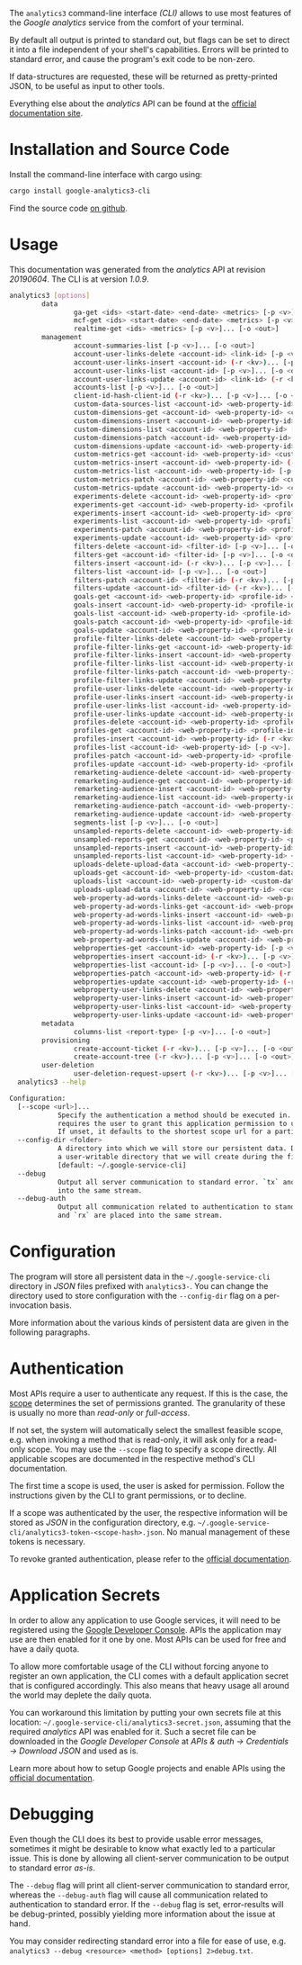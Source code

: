 <!---
DO NOT EDIT !
This file was generated automatically from 'src/mako/cli/README.md.mako'
DO NOT EDIT !
-->
The `analytics3` command-line interface *(CLI)* allows to use most features of the *Google analytics* service from the comfort of your terminal.

By default all output is printed to standard out, but flags can be set to direct it into a file independent of your shell's
capabilities. Errors will be printed to standard error, and cause the program's exit code to be non-zero.

If data-structures are requested, these will be returned as pretty-printed JSON, to be useful as input to other tools.

Everything else about the *analytics* API can be found at the
[official documentation site](https://developers.google.com/analytics/).

# Installation and Source Code

Install the command-line interface with cargo using:

```bash
cargo install google-analytics3-cli
```

Find the source code [on github](https://github.com/Byron/google-apis-rs/tree/master/gen/analytics3-cli).

# Usage

This documentation was generated from the *analytics* API at revision *20190604*. The CLI is at version *1.0.9*.

```bash
analytics3 [options]
        data
                ga-get <ids> <start-date> <end-date> <metrics> [-p <v>]... [-o <out>]
                mcf-get <ids> <start-date> <end-date> <metrics> [-p <v>]... [-o <out>]
                realtime-get <ids> <metrics> [-p <v>]... [-o <out>]
        management
                account-summaries-list [-p <v>]... [-o <out>]
                account-user-links-delete <account-id> <link-id> [-p <v>]...
                account-user-links-insert <account-id> (-r <kv>)... [-p <v>]... [-o <out>]
                account-user-links-list <account-id> [-p <v>]... [-o <out>]
                account-user-links-update <account-id> <link-id> (-r <kv>)... [-p <v>]... [-o <out>]
                accounts-list [-p <v>]... [-o <out>]
                client-id-hash-client-id (-r <kv>)... [-p <v>]... [-o <out>]
                custom-data-sources-list <account-id> <web-property-id> [-p <v>]... [-o <out>]
                custom-dimensions-get <account-id> <web-property-id> <custom-dimension-id> [-p <v>]... [-o <out>]
                custom-dimensions-insert <account-id> <web-property-id> (-r <kv>)... [-p <v>]... [-o <out>]
                custom-dimensions-list <account-id> <web-property-id> [-p <v>]... [-o <out>]
                custom-dimensions-patch <account-id> <web-property-id> <custom-dimension-id> (-r <kv>)... [-p <v>]... [-o <out>]
                custom-dimensions-update <account-id> <web-property-id> <custom-dimension-id> (-r <kv>)... [-p <v>]... [-o <out>]
                custom-metrics-get <account-id> <web-property-id> <custom-metric-id> [-p <v>]... [-o <out>]
                custom-metrics-insert <account-id> <web-property-id> (-r <kv>)... [-p <v>]... [-o <out>]
                custom-metrics-list <account-id> <web-property-id> [-p <v>]... [-o <out>]
                custom-metrics-patch <account-id> <web-property-id> <custom-metric-id> (-r <kv>)... [-p <v>]... [-o <out>]
                custom-metrics-update <account-id> <web-property-id> <custom-metric-id> (-r <kv>)... [-p <v>]... [-o <out>]
                experiments-delete <account-id> <web-property-id> <profile-id> <experiment-id> [-p <v>]...
                experiments-get <account-id> <web-property-id> <profile-id> <experiment-id> [-p <v>]... [-o <out>]
                experiments-insert <account-id> <web-property-id> <profile-id> (-r <kv>)... [-p <v>]... [-o <out>]
                experiments-list <account-id> <web-property-id> <profile-id> [-p <v>]... [-o <out>]
                experiments-patch <account-id> <web-property-id> <profile-id> <experiment-id> (-r <kv>)... [-p <v>]... [-o <out>]
                experiments-update <account-id> <web-property-id> <profile-id> <experiment-id> (-r <kv>)... [-p <v>]... [-o <out>]
                filters-delete <account-id> <filter-id> [-p <v>]... [-o <out>]
                filters-get <account-id> <filter-id> [-p <v>]... [-o <out>]
                filters-insert <account-id> (-r <kv>)... [-p <v>]... [-o <out>]
                filters-list <account-id> [-p <v>]... [-o <out>]
                filters-patch <account-id> <filter-id> (-r <kv>)... [-p <v>]... [-o <out>]
                filters-update <account-id> <filter-id> (-r <kv>)... [-p <v>]... [-o <out>]
                goals-get <account-id> <web-property-id> <profile-id> <goal-id> [-p <v>]... [-o <out>]
                goals-insert <account-id> <web-property-id> <profile-id> (-r <kv>)... [-p <v>]... [-o <out>]
                goals-list <account-id> <web-property-id> <profile-id> [-p <v>]... [-o <out>]
                goals-patch <account-id> <web-property-id> <profile-id> <goal-id> (-r <kv>)... [-p <v>]... [-o <out>]
                goals-update <account-id> <web-property-id> <profile-id> <goal-id> (-r <kv>)... [-p <v>]... [-o <out>]
                profile-filter-links-delete <account-id> <web-property-id> <profile-id> <link-id> [-p <v>]...
                profile-filter-links-get <account-id> <web-property-id> <profile-id> <link-id> [-p <v>]... [-o <out>]
                profile-filter-links-insert <account-id> <web-property-id> <profile-id> (-r <kv>)... [-p <v>]... [-o <out>]
                profile-filter-links-list <account-id> <web-property-id> <profile-id> [-p <v>]... [-o <out>]
                profile-filter-links-patch <account-id> <web-property-id> <profile-id> <link-id> (-r <kv>)... [-p <v>]... [-o <out>]
                profile-filter-links-update <account-id> <web-property-id> <profile-id> <link-id> (-r <kv>)... [-p <v>]... [-o <out>]
                profile-user-links-delete <account-id> <web-property-id> <profile-id> <link-id> [-p <v>]...
                profile-user-links-insert <account-id> <web-property-id> <profile-id> (-r <kv>)... [-p <v>]... [-o <out>]
                profile-user-links-list <account-id> <web-property-id> <profile-id> [-p <v>]... [-o <out>]
                profile-user-links-update <account-id> <web-property-id> <profile-id> <link-id> (-r <kv>)... [-p <v>]... [-o <out>]
                profiles-delete <account-id> <web-property-id> <profile-id> [-p <v>]...
                profiles-get <account-id> <web-property-id> <profile-id> [-p <v>]... [-o <out>]
                profiles-insert <account-id> <web-property-id> (-r <kv>)... [-p <v>]... [-o <out>]
                profiles-list <account-id> <web-property-id> [-p <v>]... [-o <out>]
                profiles-patch <account-id> <web-property-id> <profile-id> (-r <kv>)... [-p <v>]... [-o <out>]
                profiles-update <account-id> <web-property-id> <profile-id> (-r <kv>)... [-p <v>]... [-o <out>]
                remarketing-audience-delete <account-id> <web-property-id> <remarketing-audience-id> [-p <v>]...
                remarketing-audience-get <account-id> <web-property-id> <remarketing-audience-id> [-p <v>]... [-o <out>]
                remarketing-audience-insert <account-id> <web-property-id> (-r <kv>)... [-p <v>]... [-o <out>]
                remarketing-audience-list <account-id> <web-property-id> [-p <v>]... [-o <out>]
                remarketing-audience-patch <account-id> <web-property-id> <remarketing-audience-id> (-r <kv>)... [-p <v>]... [-o <out>]
                remarketing-audience-update <account-id> <web-property-id> <remarketing-audience-id> (-r <kv>)... [-p <v>]... [-o <out>]
                segments-list [-p <v>]... [-o <out>]
                unsampled-reports-delete <account-id> <web-property-id> <profile-id> <unsampled-report-id> [-p <v>]...
                unsampled-reports-get <account-id> <web-property-id> <profile-id> <unsampled-report-id> [-p <v>]... [-o <out>]
                unsampled-reports-insert <account-id> <web-property-id> <profile-id> (-r <kv>)... [-p <v>]... [-o <out>]
                unsampled-reports-list <account-id> <web-property-id> <profile-id> [-p <v>]... [-o <out>]
                uploads-delete-upload-data <account-id> <web-property-id> <custom-data-source-id> (-r <kv>)... [-p <v>]...
                uploads-get <account-id> <web-property-id> <custom-data-source-id> <upload-id> [-p <v>]... [-o <out>]
                uploads-list <account-id> <web-property-id> <custom-data-source-id> [-p <v>]... [-o <out>]
                uploads-upload-data <account-id> <web-property-id> <custom-data-source-id> (-u (simple|resumable) -f <file> [-m <mime>]) [-p <v>]... [-o <out>]
                web-property-ad-words-links-delete <account-id> <web-property-id> <web-property-ad-words-link-id> [-p <v>]...
                web-property-ad-words-links-get <account-id> <web-property-id> <web-property-ad-words-link-id> [-p <v>]... [-o <out>]
                web-property-ad-words-links-insert <account-id> <web-property-id> (-r <kv>)... [-p <v>]... [-o <out>]
                web-property-ad-words-links-list <account-id> <web-property-id> [-p <v>]... [-o <out>]
                web-property-ad-words-links-patch <account-id> <web-property-id> <web-property-ad-words-link-id> (-r <kv>)... [-p <v>]... [-o <out>]
                web-property-ad-words-links-update <account-id> <web-property-id> <web-property-ad-words-link-id> (-r <kv>)... [-p <v>]... [-o <out>]
                webproperties-get <account-id> <web-property-id> [-p <v>]... [-o <out>]
                webproperties-insert <account-id> (-r <kv>)... [-p <v>]... [-o <out>]
                webproperties-list <account-id> [-p <v>]... [-o <out>]
                webproperties-patch <account-id> <web-property-id> (-r <kv>)... [-p <v>]... [-o <out>]
                webproperties-update <account-id> <web-property-id> (-r <kv>)... [-p <v>]... [-o <out>]
                webproperty-user-links-delete <account-id> <web-property-id> <link-id> [-p <v>]...
                webproperty-user-links-insert <account-id> <web-property-id> (-r <kv>)... [-p <v>]... [-o <out>]
                webproperty-user-links-list <account-id> <web-property-id> [-p <v>]... [-o <out>]
                webproperty-user-links-update <account-id> <web-property-id> <link-id> (-r <kv>)... [-p <v>]... [-o <out>]
        metadata
                columns-list <report-type> [-p <v>]... [-o <out>]
        provisioning
                create-account-ticket (-r <kv>)... [-p <v>]... [-o <out>]
                create-account-tree (-r <kv>)... [-p <v>]... [-o <out>]
        user-deletion
                user-deletion-request-upsert (-r <kv>)... [-p <v>]... [-o <out>]
  analytics3 --help

Configuration:
  [--scope <url>]...
            Specify the authentication a method should be executed in. Each scope
            requires the user to grant this application permission to use it.
            If unset, it defaults to the shortest scope url for a particular method.
  --config-dir <folder>
            A directory into which we will store our persistent data. Defaults to
            a user-writable directory that we will create during the first invocation.
            [default: ~/.google-service-cli]
  --debug
            Output all server communication to standard error. `tx` and `rx` are placed
            into the same stream.
  --debug-auth
            Output all communication related to authentication to standard error. `tx`
            and `rx` are placed into the same stream.

```

# Configuration

The program will store all persistent data in the `~/.google-service-cli` directory in *JSON* files prefixed with `analytics3-`.  You can change the directory used to store configuration with the `--config-dir` flag on a per-invocation basis.

More information about the various kinds of persistent data are given in the following paragraphs.

# Authentication

Most APIs require a user to authenticate any request. If this is the case, the [scope][scopes] determines the 
set of permissions granted. The granularity of these is usually no more than *read-only* or *full-access*.

If not set, the system will automatically select the smallest feasible scope, e.g. when invoking a
method that is read-only, it will ask only for a read-only scope. 
You may use the `--scope` flag to specify a scope directly. 
All applicable scopes are documented in the respective method's CLI documentation.

The first time a scope is used, the user is asked for permission. Follow the instructions given 
by the CLI to grant permissions, or to decline.

If a scope was authenticated by the user, the respective information will be stored as *JSON* in the configuration
directory, e.g. `~/.google-service-cli/analytics3-token-<scope-hash>.json`. No manual management of these tokens
is necessary.

To revoke granted authentication, please refer to the [official documentation][revoke-access].

# Application Secrets

In order to allow any application to use Google services, it will need to be registered using the 
[Google Developer Console][google-dev-console]. APIs the application may use are then enabled for it
one by one. Most APIs can be used for free and have a daily quota.

To allow more comfortable usage of the CLI without forcing anyone to register an own application, the CLI
comes with a default application secret that is configured accordingly. This also means that heavy usage
all around the world may deplete the daily quota.

You can workaround this limitation by putting your own secrets file at this location: 
`~/.google-service-cli/analytics3-secret.json`, assuming that the required *analytics* API 
was enabled for it. Such a secret file can be downloaded in the *Google Developer Console* at 
*APIs & auth -> Credentials -> Download JSON* and used as is.

Learn more about how to setup Google projects and enable APIs using the [official documentation][google-project-new].


# Debugging

Even though the CLI does its best to provide usable error messages, sometimes it might be desirable to know
what exactly led to a particular issue. This is done by allowing all client-server communication to be 
output to standard error *as-is*.

The `--debug` flag will print all client-server communication to standard error, whereas the `--debug-auth` flag
will cause all communication related to authentication to standard error.
If the `--debug` flag is set, error-results will be debug-printed, possibly yielding more information about the 
issue at hand.

You may consider redirecting standard error into a file for ease of use, e.g. `analytics3 --debug <resource> <method> [options] 2>debug.txt`.


[scopes]: https://developers.google.com/+/api/oauth#scopes
[revoke-access]: http://webapps.stackexchange.com/a/30849
[google-dev-console]: https://console.developers.google.com/
[google-project-new]: https://developers.google.com/console/help/new/
